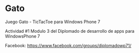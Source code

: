 Gato
====

Juego Gato - TicTacToe para Windows Phone 7

Actividad #1 Modulo 3 del Diplomado de desarrollo de apps para WindowsPhone 7

Facebook: https://www.facebook.com/groups/diplomadowp71/